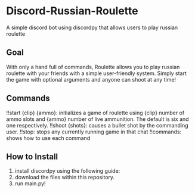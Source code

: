 # Discord-Russian-Roulette
A simple discord bot using discordpy that allows users to play russian roulette

## Goal
With only a hand full of commands, Roulette allows you to play russian roulette with your friends with a simple user-friendly system. Simply start the game with optional arguments and anyone can shoot at any time! 

## Commands
!!start {clip} {ammo}: initializes a game of roulette using {clip} number of ammo slots and {ammo} number of live ammunition. The default is six and one respectively.
!!shoot {shots}: causes a bullet shot by the commanding user. 
!!stop: stops any currently running game in that chat 
!!commands: shows how to use each command

## How to Install
1. install discordpy using the following guide:
2. download the files within this repository.
3. run main.py!
